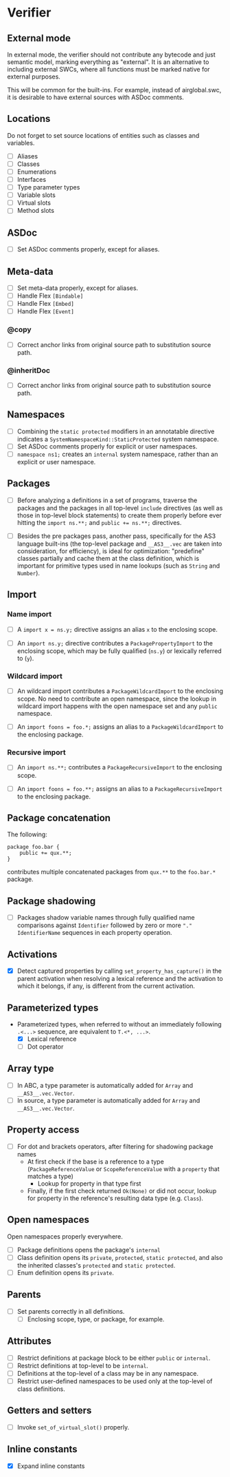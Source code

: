 # Verifier

## External mode

In external mode, the verifier should not contribute any bytecode and just semantic model, marking everything as "external". It is an alternative to including external SWCs, where all functions must be marked native for external purposes.

This will be common for the built-ins. For example, instead of airglobal.swc, it is desirable to have external sources with ASDoc comments.

## Locations

Do not forget to set source locations of entities such as classes and variables.

* [ ] Aliases
* [ ] Classes
* [ ] Enumerations
* [ ] Interfaces
* [ ] Type parameter types
* [ ] Variable slots
* [ ] Virtual slots
* [ ] Method slots

## ASDoc

* [ ] Set ASDoc comments properly, except for aliases.

## Meta-data

* [ ] Set meta-data properly, except for aliases.
* [ ] Handle Flex `[Bindable]`
* [ ] Handle Flex `[Embed]`
* [ ] Handle Flex `[Event]`

### @copy

* [ ] Correct anchor links from original source path to substitution source path.

### @inheritDoc

* [ ] Correct anchor links from original source path to substitution source path.

## Namespaces

* [ ] Combining the `static protected` modifiers in an annotatable directive indicates a `SystemNamespaceKind::StaticProtected` system namespace.
* [ ] Set ASDoc comments properly for explicit or user namespaces.
* [ ] `namespace ns1;` creates an `internal` system namespace, rather than an explicit or user namespace.

## Packages

* [ ] Before analyzing a definitions in a set of programs, traverse the packages and the packages in all top-level `include` directives (as well as those in top-level block statements) to create them properly before ever hitting the `import ns.**;` and `public += ns.**;` directives.

* [ ] Besides the pre packages pass, another pass, specifically for the AS3 language built-ins (the top-level package and `__AS3__.vec` are taken into consideration, for efficiency), is ideal for optimization: "predefine" classes partially and cache them at the class definition, which is important for primitive types used in name lookups (such as `String` and `Number`).

## Import

### Name import

* [ ] A `import x = ns.y;` directive assigns an alias `x` to the enclosing scope.

* [ ] An `import ns.y;` directive contributes a `PackagePropertyImport` to the enclosing scope, which may be fully qualified (`ns.y`) or lexically referred to (`y`).

### Wildcard import

* [ ] An wildcard import contributes a `PackageWildcardImport` to the enclosing scope. No need to contribute an open namespace, since the lookup in wildcard import happens with the open namespace set and any `public` namespace.

* [ ] An `import foons = foo.*;` assigns an alias to a `PackageWildcardImport` to the enclosing package.

### Recursive import

* [ ] An `import ns.**;` contributes a `PackageRecursiveImport` to the enclosing scope.

* [ ] An `import foons = foo.**;` assigns an alias to a `PackageRecursiveImport` to the enclosing package.

## Package concatenation

The following:

```
package foo.bar {
    public += qux.**;
}
```

contributes multiple concatenated packages from `qux.**` to the `foo.bar.*` package.

## Package shadowing

* [ ] Packages shadow variable names through fully qualified name comparisons against `Identifier` followed by zero or more `"." IdentifierName` sequences in each property operation.

## Activations

* [x] Detect captured properties by calling `set_property_has_capture()` in the parent activation when resolving a lexical reference and the activation to which it belongs, if any, is different from the current activation.

## Parameterized types

* Parameterized types, when referred to without an immediately following `.<...>` sequence, are equivalent to `T.<*, ...>`.
  * [x] Lexical reference
  * [ ] Dot operator

## Array type

* [ ] In ABC, a type parameter is automatically added for `Array` and `__AS3__.vec.Vector`.
* [ ] In source, a type parameter is automatically added for `Array` and `__AS3__.vec.Vector`.

## Property access

* [ ] For dot and brackets operators, after filtering for shadowing package names
  * At first check if the base is a reference to a type (`PackageReferenceValue` or `ScopeReferenceValue` with a `property` that matches a type)
    * Lookup for property in that type first
  * Finally, if the first check returned `Ok(None)` or did not occur, lookup for property in the reference's resulting data type (e.g. `Class`).

## Open namespaces

Open namespaces properly everywhere.

* [ ] Package definitions opens the package's `internal`
* [ ] Class definition opens its `private`, `protected`, `static protected`, and also the inherited classes's `protected` and `static protected`.
* [ ] Enum definition opens its `private`.

## Parents

* [ ] Set parents correctly in all definitions.
  * [ ] Enclosing scope, type, or package, for example.

## Attributes

* [ ] Restrict definitions at package block to be either `public` or `internal`.
* [ ] Restrict definitions at top-level to be `internal`.
* [ ] Definitions at the top-level of a class may be in any namespace.
* [ ] Restrict user-defined namespaces to be used only at the top-level of class definitions.

## Getters and setters

* [ ] Invoke `set_of_virtual_slot()` properly.

## Inline constants

* [x] Expand inline constants
